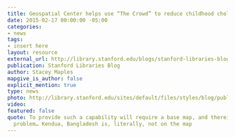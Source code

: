 ```yaml
---
title: Geospatial Center helps use “The Crowd” to reduce childhood cholera
date: 2015-02-17 00:00:00 -05:00
categories:
- news
tags:
- insert here
layout: resource
external_url: http://library.stanford.edu/blogs/stanford-libraries-blog/2015/02/stanford-geospatial-center-helps-use-crowd-reduce-childhood
publication: Stanford Libraries Blog
author: Stacey Maples
mapgive_is_author: false
explicit_mention: true
type: news
photo: http://library.stanford.edu/sites/default/files/styles/blog/public/ideditor.png?itok=6_GY0pTx
video: 
featured: false
quote: To provide such a capability will require a base map, and therein lies the
  problem… Kendua, Bangladesh is, literally, not on the map
---
```


